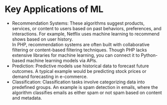 # Key Applications of ML

* Recommendation Systems: These algorithms suggest products, services, or content to users based on past behaviors, preferences, and interactions. For example, Netflix uses machine learning to recommend shows based on user history.\
  In PHP, recommendation systems are often built with collaborative filtering or content-based filtering techniques. Though PHP lacks extensive libraries for machine learning, you can connect it to Python-based machine learning models via APIs.
* Prediction: Predictive models use historical data to forecast future outcomes. A typical example would be predicting stock prices or demand forecasting in e-commerce.
* Classification: Classification tasks involve categorizing data into predefined groups. An example is spam detection in emails, where the algorithm classifies emails as either spam or not spam based on content and metadata.
